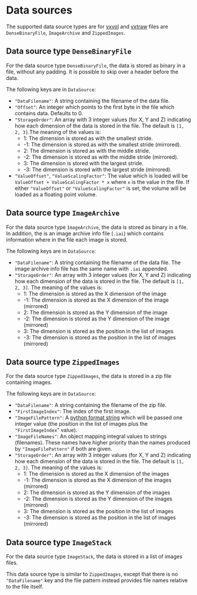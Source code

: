 Data sources
============

The supported data source types are for [vxvol](voxie:///help/topic/file-formats/vxvol) and [vxtraw](voxie:///help/topic/file-formats/vxtraw) files are
`DenseBinaryFile`, `ImageArchive` and `ZippedImages`.

Data source type `DenseBinaryFile`
----------------------------------

For the data source type `DenseBinaryFile`, the data is stored as binary in a
file, without any padding. It is possible to skip over a header before the data.

The following keys are in `DataSource`:
- `"DataFilename"`: A string containing the filename of the data file.
- `"Offset"`: An integer which points to the first byte in the file which contains data. Defaults to 0.
- `"StorageOrder"`: An array with 3 integer values (for X, Y and Z) indicating how each dimension of the data is stored in the file. The default is `[1, 2, 3]`.The meaning of the values is:
  - 1: The dimension is stored as with the smallest stride.
  - -1: The dimension is stored as with the smallest stride (mirrored).
  - 2: The dimension is stored as with the middle stride.
  - -2: The dimension is stored as with the middle stride (mirrored).
  - 3: The dimension is stored with the largest stride.
  - -3: The dimension is stored with the largest stride (mirrored).
- `"ValueOffset"`, `"ValueScalingFactor"`: The value which is loaded will be `ValueOffset + ValueScalingFactor * x` where `x` is the value in the file. If either `"ValueOffset"` or `"ValueScalingFactor"` is set, the volume will be loaded as a floating point volume.


Data source type `ImageArchive`
-------------------------------

For the data source type `ImageArchive`, the data is stored as binary in a
file. In addition, the is an image archive info file (`.iai`) which contains
information where in the file each image is stored.

The following keys are in `DataSource`:
- `"DataFilename"`: A string containing the filename of the data file. The image archive info file has the same name with `.iai` appended.
- `"StorageOrder"`: An array with 3 integer values (for X, Y and Z) indicating how each dimension of the data is stored in the file. The default is `[1, 2, 3]`. The meaning of the values is:
  - 1: The dimension is stored as the X dimension of the image
  - -1: The dimension is stored as the X dimension of the image (mirrored)
  - 2: The dimension is stored as the Y dimension of the image
  - -2: The dimension is stored as the Y dimension of the image (mirrored)
  - 3: The dimension is stored as the position in the list of images
  - -3: The dimension is stored as the position in the list of images (mirrored)


Data source type `ZippedImages`
-------------------------------

For the data source type `ZippedImages`, the data is stored in a zip file
containing images.

The following keys are in `DataSource`:
- `"DataFilename"`: A string containing the filename of the zip file.
- `"FirstImageIndex"`: The index of the first image.
- `"ImageFilePattern"`: A [python format string] which will be passed one integer value (the position in the list of images plus the `"FirstImageIndex`" value).
- `"ImageFileNames"`: An object mapping integral values to strings (filenames). These names have higher priority than the names produced by `"ImageFilePattern"` if both are given.
- `"StorageOrder"`: An array with 3 integer values (for X, Y and Z) indicating how each dimension of the data is stored in the file. The default is `[1, 2, 3]`. The meaning of the values is:
  - 1: The dimension is stored as the X dimension of the images
  - -1: The dimension is stored as the X dimension of the images (mirrored)
  - 2: The dimension is stored as the Y dimension of the images
  - -2: The dimension is stored as the Y dimension of the images (mirrored)
  - 3: The dimension is stored as the position in the list of images
  - -3: The dimension is stored as the position in the list of images (mirrored)

[python format string]: <https://docs.python.org/3/library/string.html#format-string-syntax>


Data source type `ImageStack`
-----------------------------

For the data source type `ImageStack`, the data is stored in a list of images
files.

This data source type is similar to `ZippedImages`, except that there is no
`"DataFilename"` key and the file pattern instead provides file names relative
to the file itself.
